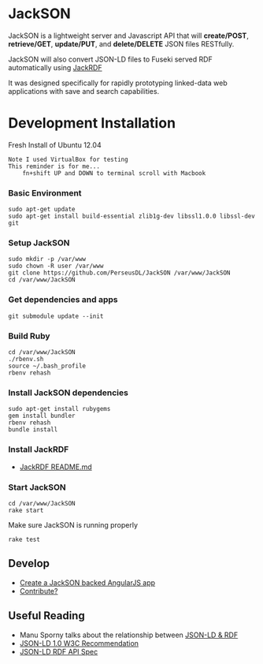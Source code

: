 # JackSON
JackSON is a lightweight server and Javascript API that will **create/POST**, **retrieve/GET**, **update/PUT**, and **delete/DELETE** JSON files RESTfully.

JackSON will also convert JSON-LD files to Fuseki served RDF automatically using [JackRDF](http://github.com/caesarfeta/jackrdf)

It was designed specifically for rapidly prototyping linked-data web applications with save and search capabilities.

# Development Installation

Fresh Install of Ubuntu 12.04

	Note I used VirtualBox for testing
	This reminder is for me...
		fn+shift UP and DOWN to terminal scroll with Macbook

### Basic Environment

	sudo apt-get update
	sudo apt-get install build-essential zlib1g-dev libssl1.0.0 libssl-dev git 

### Setup JackSON

	sudo mkdir -p /var/www
	sudo chown -R user /var/www
	git clone https://github.com/PerseusDL/JackSON /var/www/JackSON
	cd /var/www/JackSON

### Get dependencies and apps

	git submodule update --init

### Build Ruby

	cd /var/www/JackSON
	./rbenv.sh
	source ~/.bash_profile
	rbenv rehash

### Install JackSON dependencies

	sudo apt-get install rubygems
	gem install bundler
	rbenv rehash
	bundle install

### Install JackRDF
* [JackRDF README.md](https://github.com/PerseusDL/JackRDF/blob/master/README.md)


### Start JackSON

	cd /var/www/JackSON
	rake start

Make sure JackSON is running properly

	rake test

## Develop
* [Create a JackSON backed AngularJS app](docs/APP.md)
* [Contribute?](docs/DEVELOP.md)

## Useful Reading
* Manu Sporny talks about the relationship between [JSON-LD &amp; RDF](http://manu.sporny.org/2014/json-ld-origins-2/)
* [JSON-LD 1.0 W3C Recommendation](http://www.w3.org/TR/json-ld/)
* [JSON-LD RDF API Spec](http://json-ld.org/spec/latest/json-ld-rdf/)